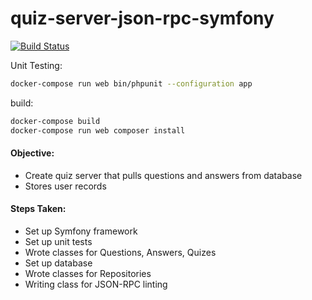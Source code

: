 # quiz-server-json-rpc-symfony

[![Build Status](https://travis-ci.org/JasonAForral/quiz-server-json-rpc-symfony.svg?branch=master)](https://travis-ci.org/JasonAForral/quiz-server-json-rpc-symfony)

Unit Testing:

```bash
docker-compose run web bin/phpunit --configuration app
```

build:

```bash
docker-compose build
docker-compose run web composer install
```

#### Objective:

* Create quiz server that pulls questions and answers from database
* Stores user records

#### Steps Taken:

* Set up Symfony framework
* Set up unit tests
* Wrote classes for Questions, Answers, Quizes
* Set up database
* Wrote classes for Repositories
* Writing class for JSON-RPC linting